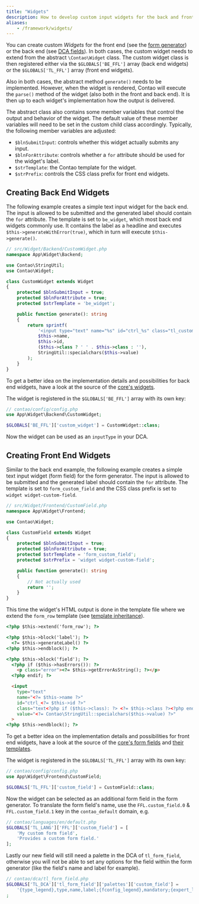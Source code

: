 ```yaml
---
title: "Widgets"
description: How to develop custom input widgets for the back and front end.
aliases:
    - /framework/widgets/
---
```



You can create custom _Widgets_ for the front end (see the [form generator][FormGenerator])
or the back end (see [DCA fields][DcaFields]). In both cases, the custom widget
needs to extend from the abstract `\Contao\Widget` class. The custom widget class
is then registered either via the `$GLOBALS['BE_FFL']` array (back end widgets)
or the `$GLOBALS['TL_FFL']` array (front end widgets). 

Also in both cases, the abstract method `generate()` needs to be implemented. However,
when the widget is rendered, Contao will execute the `parse()` method of the widget
(also both in the front and back end). It is then up to each widget's implementation
how the output is delivered.

The abstract class also contains some member variables that control the output and
behavior of the widget. The default value of these member variables will need to be
set in the custom child class accordingly. Typically, the following member variables
are adjusted:

* `$blnSubmitInput`: controls whether this widget actually submits any input.
* `$blnForAttribute`: controls whether a `for` attribute should be used for the widget's label.
* `$strTemplate`: the Contao template for the widget.
* `$strPrefix`: controls the CSS class prefix for front end widgets.


## Creating Back End Widgets

The following example creates a simple text input widget for the back end. The input
is allowed to be submitted and the generated label should contain the `for` attribute.
The template is set to `be_widget`, which most back end widgets commonly use. It
contains the label as a headline and executes `$this->generateWithError(true)`, 
which in turn will execute `$this->generate()`.

```php
// src/Widget/Backend/CustomWidget.php
namespace App\Widget\Backend;

use Contao\StringUtil;
use Contao\Widget;

class CustomWidget extends Widget
{
    protected $blnSubmitInput = true;
    protected $blnForAttribute = true;
    protected $strTemplate = 'be_widget';

    public function generate(): string
    {
        return sprintf(
            '<input type="text" name="%s" id="ctrl_%s" class="tl_custom_widget%s" value="%s">',
            $this->name,
            $this->id,
            ($this->class ? ' ' . $this->class : ''),
            StringUtil::specialchars($this->value)
        );
    }
}
```

To get a better idea on the implementation details and possibilities for back end
widgets, have a look at the source of the [core's widgets][ContaoCoreWidgets].

The widget is registered in the `$GLOBALS['BE_FFL']` array with its own key:

```php
// contao/config/config.php
use App\Widget\Backend\CustomWidget;

$GLOBALS['BE_FFL']['custom_widget'] = CustomWidget::class;
```

Now the widget can be used as an `inputType` in your DCA.


## Creating Front End Widgets

Similar to the back end example, the following example creates a simple text input
widget (form field) for the form generator. The input is allowed to be submitted
and the generated label should contain the `for` attribute. The template is set to
`form_custom_field` and the CSS class prefix is set to `widget widget-custom-field`.

```php
// src/Widget/Frontend/CustomField.php
namespace App\Widget\Frontend;

use Contao\Widget;

class CustomField extends Widget
{
    protected $blnSubmitInput = true;
    protected $blnForAttribute = true;
    protected $strTemplate = 'form_custom_field';
    protected $strPrefix = 'widget widget-custom-field';

    public function generate(): string
    {
        // Not actually used
        return '';
    }
}
```

This time the widget's HTML output is done in the template file where we extend
the `form_row` template (see [template inheritance][TemplateInheritance]).

```html
<?php $this->extend('form_row'); ?>

<?php $this->block('label'); ?>
  <?= $this->generateLabel() ?>
<?php $this->endblock(); ?>

<?php $this->block('field'); ?>
  <?php if ($this->hasErrors()): ?>
    <p class="error"><?= $this->getErrorAsString(); ?></p>
  <?php endif; ?>

  <input 
    type="text" 
    name="<?= $this->name ?>" 
    id="ctrl_<?= $this->id ?>" 
    class="text<?php if ($this->class): ?> <?= $this->class ?><?php endif; ?>" 
    value="<?= Contao\StringUtil::specialchars($this->value) ?>"
  >
<?php $this->endblock(); ?>
```

To get a better idea on the implementation details and possibilities for front end
widgets, have a look at the source of the [core's form fields][ContaoCoreFormFields]
and [their templates][ContaoCoreFormFieldTemplates].

The widget is registered in the `$GLOBALS['TL_FFL']` array with its own key:

```php
// contao/config/config.php
use App\Widget\Frontend\CustomField;

$GLOBALS['TL_FFL']['custom_field'] = CustomField::class;
```

Now the widget can be selected as an additional form field in the form generator.
To translate the form field's name, use the `FFL.custom_field.0` & `FFL.custom_field.1` key
in the `contao_default` domain, e.g.

```php
// contao/languages/en/default.php
$GLOBALS['TL_LANG']['FFL']['custom_field'] = [
    'My custom form field',
    'Provides a custom form field.'
];
```

Lastly our new field will still need a palette in the DCA of `tl_form_field`, otherwise
you will not be able to set any options for the field within the form generator
(like the field's name and label for example).

```php
// contao/dca/tl_form_field.php
$GLOBALS['TL_DCA']['tl_form_field']['palettes']['custom_field'] = 
    '{type_legend},type,name,label;{fconfig_legend},mandatory;{expert_legend:hide},class,accesskey,tabindex;{template_legend:hide},customTpl;{invisible_legend:hide},invisible'
;
```


[FormGenerator]: https://docs.contao.org/manual/en/form-generator/
[DcaFields]: /reference/dca/fields/
[ContaoCoreWidgets]: https://github.com/contao/contao/blob/5.x/core-bundle/contao/widgets
[TemplateInheritance]: /framework/templates/#template-inheritance
[ContaoCoreFormFields]: https://github.com/contao/contao/blob/5.x/core-bundle/contao/forms
[ContaoCoreFormFieldTemplates]: https://github.com/contao/contao/blob/5.x/core-bundle/contao/templates/forms
